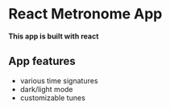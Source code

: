 # React Metronome App

**This app is built with react**

## App features

* various time signatures
* dark/light mode
* customizable tunes
